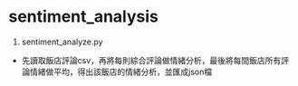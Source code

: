 # sentiment_analysis

1. sentiment_analyze.py
  - 先讀取飯店評論csv，再將每則綜合評論做情緒分析，最後將每間飯店所有評論情緒做平均，得出該飯店的情緒分析，並匯成json檔
